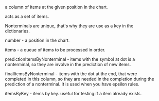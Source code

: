 a column of items at the given position in the chart.

acts as a set of items.

Nonterminals are unique, that's why they are use as a key in the dictionaries.

number - a position in the chart.

items - a queue of items to be processed in order.

predictionItemsByNonterminal - items with the symbol at dot is a nonterminal, so they are involve in the prediction of new items. 

finalItemsByNonterminal - items with the dot at the end, that were completed in this column, so they are needed in the completion during the prediction of a nonterminal. It is used when you have epsilon rules.

itemsByKey - items by key. useful for testing if a item already exists.



